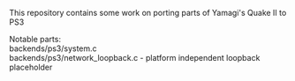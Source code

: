 This repository contains some work on porting parts of Yamagi's Quake II to PS3

Notable parts:\
backends/ps3/system.c\
backends/ps3/network_loopback.c - platform independent loopback placeholder
